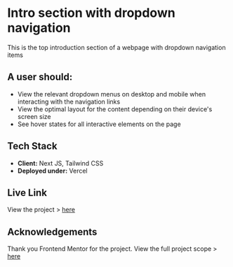 # Intro section with dropdown navigation

This is the top introduction section of a webpage with dropdown navigation items
## A user should:

- View the relevant dropdown menus on desktop and mobile when interacting with the navigation links
- View the optimal layout for the content depending on their device's screen size
- See hover states for all interactive elements on the page
## Tech Stack

- **Client:** Next JS, Tailwind CSS
- **Deployed under:** Vercel

## Live Link

View the project > [here](https://intro-section-dun.vercel.app)


## Acknowledgements

Thank you Frontend Mentor for the project. View the full project scope > [here](https://www.frontendmentor.io/challenges/intro-section-with-dropdown-navigation-ryaPetHE5)
